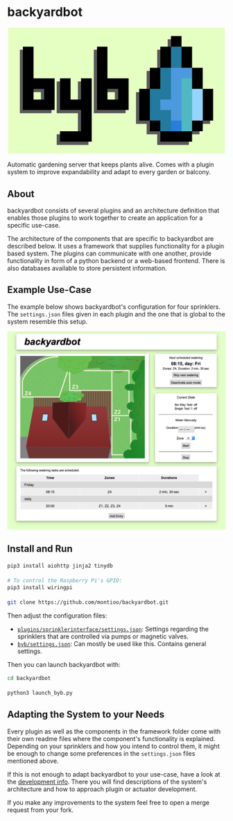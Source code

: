 # backyardbot

<p align="center">
  <img src="web/byb_logo.png" width="500px"/>
</p>

Automatic gardening server that keeps plants alive. Comes with a plugin system to improve expandability and adapt to every garden or balcony.


## About

backyardbot consists of several plugins and an architecture definition that enables those plugins to work together to create an application for a specific use-case.

The architecture of the components that are specific to backyardbot are described below. It uses a framework that supplies functionality for a plugin based system. The plugins can communicate with one another, provide functionality in form of a python backend or a web-based frontend. There is also databases available to store persistent information.

## Example Use-Case

The example below shows backyardbot's configuration for four sprinklers. The `settings.json` files given in each plugin and the one that is global to the system resemble this setup.

![](web/byb_screenshot.png)


## Install and Run

```bash
pip3 install aiohttp jinja2 tinydb

# To control the Raspberry Pi's GPIO:
pip3 install wiringpi

git clone https://github.com/montioo/backyardbot.git
```

Then adjust the configuration files:
- [`plugins/sprinklerinterface/settings.json`](plugins/sprinklerinterface/settings.json): Settings regarding the sprinklers that are controlled via pumps or magnetic valves.
- [`byb/settings.json`](byb/settings.json): Can mostly be used like this. Contains general settings.

Then you can launch backyardbot with:
```bash
cd backyardbot

python3 launch_byb.py
```

## Adapting the System to your Needs

Every plugin as well as the components in the framework folder come with their own readme files where the component's functionality is explained. Depending on your sprinklers and how you intend to control them, it might be enough to change some preferences in the `settings.json` files mentioned above.

If this is not enough to adapt backyardbot to your use-case, have a look at the [development info](development_info.md). There you will find descriptions of the system's architecture and how to approach plugin or actuator development.

If you make any improvements to the system feel free to open a merge request from your fork.
